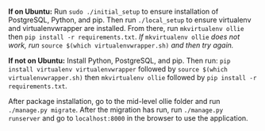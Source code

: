 **If on Ubuntu:**
Run `sudo ./initial_setup` to ensure installation of PostgreSQL, Python, and pip.
Then run `./local_setup` to ensure virtualenv and virtualenvwrapper are installed.
From there, run `mkvirtualenv ollie` then `pip install -r requirements.txt`.
*If* `mkvirtualenv ollie` *does not work, run* `source $(which virtualenvwrapper.sh)` *and then try again.*


**If not on Ubuntu:**
Install Python, PostgreSQL, and pip. Then run:
`pip install virtualenv virtualenvwrapper`
followed by `source $(which virtualenvwrapper.sh)`
then `mkvirtualenv ollie` followed by `pip install -r requirements.txt`.


After package installation, go to the mid-level ollie folder and run `./manage.py migrate`.
After the migration has run, run `./manage.py runserver` and go to `localhost:8000` in the browser to use the application.
